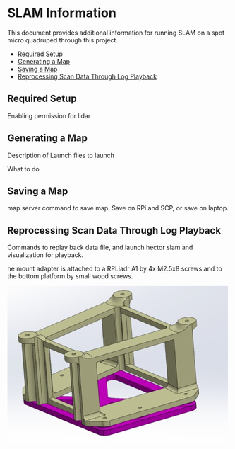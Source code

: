 # SLAM Information
This document provides additional information for running SLAM on a spot micro quadruped through this project. 

* [Required Setup](#required-setup)
* [Generating a Map](#generating-a-map-frames)
* [Saving a Map](#saving-a-map)
* [Reprocessing Scan Data Through Log Playback](#reprocessing-scan-data-through-log-playback)


## Required Setup
Enabling permission for lidar

## Generating a Map
Description of Launch files to launch

What to do

## Saving a Map
map server command to save map. Save on RPi and SCP, or save on laptop.

## Reprocessing Scan Data Through Log Playback
Commands to replay back data file, and launch hector slam and visualization for playback.


he mount adapter is attached to a RPLiadr A1 by 4x M2.5x8 screws and to the bottom platform by small wood screws.

![lidar mount](../assets/lidar_mount.jpg)



